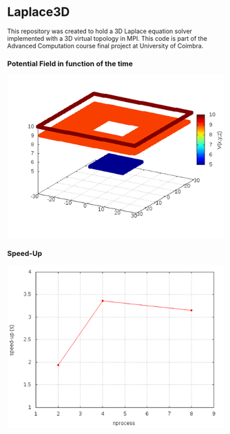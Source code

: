 # Laplace3D

This repository was created to hold a 3D Laplace equation solver implemented with a 3D virtual topology in MPI. This code is part of the Advanced Computation course final project at University of Coimbra. 

### Potential Field in function of the time

![alt tag](https://raw.githubusercontent.com/phydev/laplace3d/master/movie.gif)


### Speed-Up

![alt tag](https://raw.githubusercontent.com/phydev/laplace3d/master/speedup.png)
